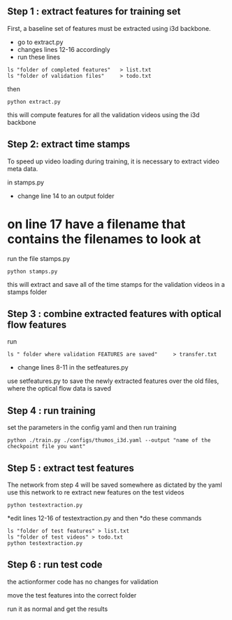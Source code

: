 
## Step 1 : extract features for training set

First, a baseline set of features must be extracted using i3d backbone.

* go to extract.py
* changes lines 12-16 accordingly
* run these lines

```shell
ls "folder of completed features"   > list.txt
ls "folder of validation files"     > todo.txt
```
then

```shell
python extract.py
```

this will compute features for all the validation videos using the i3d backbone




## Step 2: extract time stamps

To speed up video loading during training, it is necessary to extract video meta data.

in stamps.py
* change line 14 to an output folder

# on line 17 have a filename that contains the filenames to look at

run the file stamps.py
```shell
python stamps.py
```

this will extract and save all of the time stamps for the validation videos in a stamps folder






## Step 3 : combine extracted features with optical flow features

run

```shell
ls " folder where validation FEATURES are saved"     > transfer.txt
```

* change lines 8-11 in the setfeatures.py

use setfeatures.py to save the newly extracted features over the old files, where the optical flow data is saved





## Step 4 : run training

set the parameters in the config yaml and then run training

```shell
python ./train.py ./configs/thumos_i3d.yaml --output "name of the checkpoint file you want"
```



## Step 5 : extract test features

The network from step 4 will be saved somewhere as dictated by the yaml
use this network to re extract new features on the test videos

```shell
python testextraction.py
```

*edit lines 12-16 of testextraction.py and then
*do  these commands
```shell
ls "folder of test features" > list.txt
ls "folder of test videos" > todo.txt
python testextraction.py
```





## Step 6 : run test code

the actionformer code has no changes for validation

move the test features into the correct folder

run it as normal and get the results




